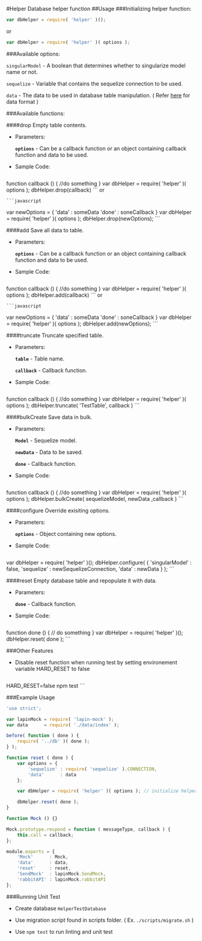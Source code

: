 #Helper
Database helper function
##Usage
###Initializing helper function:

```javascript
var dbHelper = require( 'helper' )();
```
or
	
```javascript
var dbHelper = require( 'helper' )( options );
```
###Available options:

```singularModel``` - A boolean that determines whether to singularize model name or not.

```sequelize```     - Variable that contains the sequelize connection to be used.
 
```data```          - The data to be used in database table manipulation. ( Refer [here](https://github.com/ted123/helper/blob/test/test/data/index.js) for data format )

###Available functions:

####drop 
Empty table contents.

- Parameters:

	<b>```options```</b> - Can be a callback function or an object containing callback function and data to be used.

- Sample Code:

	```javascript
function callback () {
	//do something
}
var dbHelper = require( 'helper' )( options );
dbHelper.drop(callback)
	```
or
	
	```javascript
var newOptions = {
	'data' : someData
	'done' : soneCallback
}
var dbHelper = require( 'helper' )( options );
dbHelper.drop(newOptions);
	```


####add 
Save all data to table.

- Parameters:

	<b>```options```</b> - Can be a callback function or an object containing callback function and data to be used.

- Sample Code:

	```javascript
function callback () {
	//do something
}
var dbHelper = require( 'helper' )( options );
dbHelper.add(callback)
	```
	or
	
	```javascript
var newOptions = {
	'data' : someData
	'done' : soneCallback
}
var dbHelper = require( 'helper' )( options );
dbHelper.add(newOptions);
	```
	
####truncate 
Truncate specified table.

- Parameters:

	<b>```table```</b> - Table name.

	<b>```callback```</b> - Callback function.

- Sample Code:

	```javascript
function callback () {
	//do something
}
var dbHelper = require( 'helper' )( options );
dbHelper.truncate( 'TestTable', callback )
	```

####bulkCreate 
Save data in bulk.

- Parameters:

	<b>```Model```</b> - Sequelize model.

	<b>```newData```</b> - Data to be saved.
	
	<b>```done```</b> - Callback function.

- Sample Code:

	```javascript
function callback () {
	//do something
}
var dbHelper = require( 'helper' )( options );
dbHelper.bulkCreate( sequelizeModel, newData ,callback )
	```
	
####configure 
Override exisiting options.

- Parameters:

	<b>```options```</b> - Object containing new options.

- Sample Code:

	```javascript
var dbHelper = require( 'helper' )();
dbHelper.configure( {
	'singularModel' : false,
	'sequelize'     : newSequelizeConnection,
	'data'          : newData
} );
	```
	
####reset 
Empty database table and repopulate it with data.

- Parameters:

	<b>```done```</b> - Callback function.

- Sample Code:

	```javascript
function done () {
	// do something
}
var dbHelper = require( 'helper' )();
dbHelper.reset( done );
	```
	
###Other Features

- Disable reset function when running test by setting environement variable HARD_RESET to false

	```javascript
HARD_RESET=false npm test
	```
	
###Example Usage

```javascript
'use strict';

var lapinMock = require( 'lapin-mock' );
var data      = require( './data/index' );

before( function ( done ) {
	require( '../db' )( done );
} );

function reset ( done ) {
	var options = {
		'sequelize' : require( 'sequelize' ).CONNECTION,
		'data'      : data
	};

	var dbHelper = require( 'helper' )( options ); // initialize helper

	dbHelper.reset( done );
}

function Mock () {}

Mock.prototype.respond = function ( messageType, callback ) {
	this.call = callback;
};

module.exports = {
	'Mock'      : Mock,
	'data'      : data,
	'reset'     : reset,
	'SendMock'  : lapinMock.SendMock,
	'rabbitAPI' : lapinMock.rabbitAPI
};
```

###Running Unit Test

- Create database `HelperTestDatabase`

- Use migration script found in scripts folder. ( Ex. ```./scripts/migrate.sh``` )

- Use ```npm test``` to run linting and unit test
